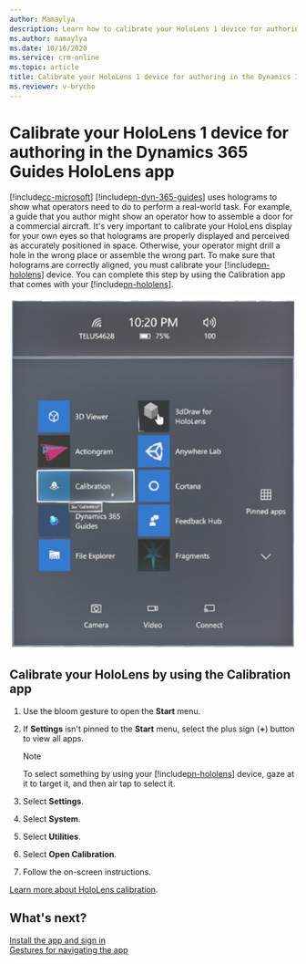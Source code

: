```yaml
---
author: Mamaylya
description: Learn how to calibrate your HoloLens 1 device for authoring in the Microsoft Dynamics 365 Guides HoloLens app.
ms.author: mamaylya
ms.date: 10/16/2020
ms.service: crm-online
ms.topic: article
title: Calibrate your HoloLens 1 device for authoring in the Dynamics 365 Guides HoloLens app
ms.reviewer: v-brycho
---
```


# Calibrate your HoloLens 1 device for authoring in the Dynamics 365 Guides HoloLens app

[!include[cc-microsoft](../includes/cc-microsoft.md)] [!include[pn-dyn-365-guides](../includes/pn-dyn-365-guides.md)] uses holograms to show what operators 
need to do to perform a real-world task. For example, a guide that you author might show an operator how to assemble a door for a commercial aircraft. It's very 
important to calibrate your HoloLens display for your own eyes so that holograms are properly displayed and perceived as accurately positioned in space. 
Otherwise, your operator might drill a hole in the wrong place or assemble the wrong part. To make sure that holograms are correctly aligned, you must 
calibrate your [!include[pn-hololens](../includes/pn-hololens.md)] device. You can complete this step by using the Calibration app that comes with 
your [!include[pn-hololens](../includes/pn-hololens.md)].

![HoloLens Calibration app](media/calibration.PNG "HoloLens Calibration app")

## Calibrate your HoloLens by using the Calibration app

1. Use the bloom gesture to open the **Start** menu.

2. If **Settings** isn't pinned to the **Start** menu, select the plus sign (**+**) button to view all apps.

    > [!NOTE]
    > To select something by using your [!include[pn-hololens](../includes/pn-hololens.md)] device, gaze at it to target it, and then air tap to select it. 

3. Select **Settings**.

4. Select **System**.

5. Select **Utilities**.

6. Select **Open Calibration**.

7. Follow the on-screen instructions.

[Learn more about HoloLens calibration](https://docs.microsoft.com/windows/mixed-reality/calibration).

## What's next?

[Install the app and sign in](install-sign-in-author.md)<br>
[Gestures for navigating the app](author-gestures.md)<br>

